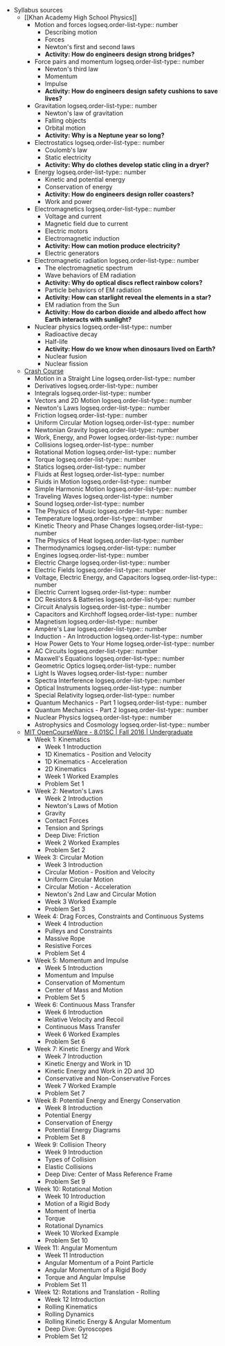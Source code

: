 - Syllabus sources
	- [[Khan Academy High School Physics]]
		- Motion and forces
		  logseq.order-list-type:: number
			- Describing motion
			- Forces
			- Newton's first and second laws
			- **Activity: How do engineers design strong bridges?**
		- Force pairs and momentum
		  logseq.order-list-type:: number
			- Newton's third law
			- Momentum
			- Impulse
			- **Activity: How do engineers design safety cushions to save lives?**
		- Gravitation
		  logseq.order-list-type:: number
			- Newton's law of gravitation
			- Falling objects
			- Orbital motion
			- **Activity: Why is a Neptune year so long?**
		- Electrostatics
		  logseq.order-list-type:: number
			- Coulomb's law
			- Static electricity
			- **Activity: Why do clothes develop static cling in a dryer?**
		- Energy
		  logseq.order-list-type:: number
			- Kinetic and potential energy
			- Conservation of energy
			- **Activity: How do engineers design roller coasters?**
			- Work and power
		- Electromagnetics
		  logseq.order-list-type:: number
			- Voltage and current
			- Magnetic field due to current
			- Electric motors
			- Electromagnetic induction
			- **Activity: How can motion produce electricity?**
			- Electric generators
		- Electromagnetic radiation
		  logseq.order-list-type:: number
			- The electromagnetic spectrum
			- Wave behaviors of EM radiation
			- **Activity: Why do optical discs reflect rainbow colors?**
			- Particle behaviors of EM radiation
			- **Activity: How can starlight reveal the elements in a star?**
			- EM radiation from the Sun
			- **Activity: How do carbon dioxide and albedo affect how Earth interacts with sunlight?**
		- Nuclear physics
		  logseq.order-list-type:: number
			- Radioactive decay
			- Half-life
			- **Activity: How do we know when dinosaurs lived on Earth?**
			- Nuclear fusion
			- Nuclear fission
	- [Crash Course](https://www.youtube.com/playlist?list=PL8dPuuaLjXtN0ge7yDk_UA0ldZJdhwkoV)
		- Motion in a Straight Line
		  logseq.order-list-type:: number
		- Derivatives
		  logseq.order-list-type:: number
		- Integrals
		  logseq.order-list-type:: number
		- Vectors and 2D Motion
		  logseq.order-list-type:: number
		- Newton's Laws
		  logseq.order-list-type:: number
		- Friction
		  logseq.order-list-type:: number
		- Uniform Circular Motion
		  logseq.order-list-type:: number
		- Newtonian Gravity
		  logseq.order-list-type:: number
		- Work, Energy, and Power
		  logseq.order-list-type:: number
		- Collisions
		  logseq.order-list-type:: number
		- Rotational Motion
		  logseq.order-list-type:: number
		- Torque
		  logseq.order-list-type:: number
		- Statics
		  logseq.order-list-type:: number
		- Fluids at Rest
		  logseq.order-list-type:: number
		- Fluids in Motion
		  logseq.order-list-type:: number
		- Simple Harmonic Motion
		  logseq.order-list-type:: number
		- Traveling Waves
		  logseq.order-list-type:: number
		- Sound
		  logseq.order-list-type:: number
		- The Physics of Music
		  logseq.order-list-type:: number
		- Temperature
		  logseq.order-list-type:: number
		- Kinetic Theory and Phase Changes
		  logseq.order-list-type:: number
		- The Physics of Heat
		  logseq.order-list-type:: number
		- Thermodynamics
		  logseq.order-list-type:: number
		- Engines
		  logseq.order-list-type:: number
		- Electric Charge
		  logseq.order-list-type:: number
		- Electric Fields
		  logseq.order-list-type:: number
		- Voltage, Electric Energy, and Capacitors
		  logseq.order-list-type:: number
		- Electric Current
		  logseq.order-list-type:: number
		- DC Resistors & Batteries
		  logseq.order-list-type:: number
		- Circuit Analysis
		  logseq.order-list-type:: number
		- Capacitors and Kirchhoff
		  logseq.order-list-type:: number
		- Magnetism
		  logseq.order-list-type:: number
		- Ampère's Law
		  logseq.order-list-type:: number
		- Induction - An Introduction
		  logseq.order-list-type:: number
		- How Power Gets to Your Home
		  logseq.order-list-type:: number
		- AC Circuits
		  logseq.order-list-type:: number
		- Maxwell's Equations
		  logseq.order-list-type:: number
		- Geometric Optics
		  logseq.order-list-type:: number
		- Light Is Waves
		  logseq.order-list-type:: number
		- Spectra Interference
		  logseq.order-list-type:: number
		- Optical Instruments
		  logseq.order-list-type:: number
		- Special Relativity
		  logseq.order-list-type:: number
		- Quantum Mechanics - Part 1
		  logseq.order-list-type:: number
		- Quantum Mechanics - Part 2
		  logseq.order-list-type:: number
		- Nuclear Physics
		  logseq.order-list-type:: number
		- Astrophysics and Cosmology
		  logseq.order-list-type:: number
	- [MIT OpenCourseWare - 8.01SC | Fall 2016 | Undergraduate](https://ocw.mit.edu/courses/8-01sc-classical-mechanics-fall-2016/)
		- Week 1: Kinematics
			- Week 1 Introduction
			- 1D Kinematics - Position and Velocity
			- 1D Kinematics - Acceleration
			- 2D Kinematics
			- Week 1 Worked Examples
			- Problem Set 1
		- Week 2: Newton's Laws
			- Week 2 Introduction
			- Newton's Laws of Motion
			- Gravity
			- Contact Forces
			- Tension and Springs
			- Deep Dive: Friction
			- Week 2 Worked Examples
			- Problem Set 2
		- Week 3: Circular Motion
			- Week 3 Introduction
			- Circular Motion - Position and Velocity
			- Uniform Circular Motion
			- Circular Motion - Acceleration
			- Newton's 2nd Law and Circular Motion
			- Week 3 Worked Example
			- Problem Set 3
		- Week 4: Drag Forces, Constraints and Continuous Systems
			- Week 4 Introduction
			- Pulleys and Constraints
			- Massive Rope
			- Resistive Forces
			- Problem Set 4
		- Week 5: Momentum and Impulse
			- Week 5 Introduction
			- Momentum and Impulse
			- Conservation of Momentum
			- Center of Mass and Motion
			- Problem Set 5
		- Week 6: Continuous Mass Transfer
			- Week 6 Introduction
			- Relative Velocity and Recoil
			- Continuous Mass Transfer
			- Week 6 Worked Examples
			- Problem Set 6
		- Week 7: Kinetic Energy and Work
			- Week 7 Introduction
			- Kinetic Energy and Work in 1D
			- Kinetic Energy and Work in 2D and 3D
			- Conservative and Non-Conservative Forces
			- Week 7 Worked Example
			- Problem Set 7
		- Week 8: Potential Energy and Energy Conservation
			- Week 8 Introduction
			- Potential Energy
			- Conservation of Energy
			- Potential Energy Diagrams
			- Problem Set 8
		- Week 9: Collision Theory
			- Week 9 Introduction
			- Types of Collision
			- Elastic Collisions
			- Deep Dive: Center of Mass Reference Frame
			- Problem Set 9
		- Week 10: Rotational Motion
			- Week 10 Introduction
			- Motion of a Rigid Body
			- Moment of Inertia
			- Torque
			- Rotational Dynamics
			- Week 10 Worked Example
			- Problem Set 10
		- Week 11: Angular Momentum
			- Week 11 Introduction
			- Angular Momentum of a Point Particle
			- Angular Momentum of a Rigid Body
			- Torque and Angular Impulse
			- Problem Set 11
		- Week 12: Rotations and Translation - Rolling
			- Week 12 Introduction
			- Rolling Kinematics
			- Rolling Dynamics
			- Rolling Kinetic Energy & Angular Momentum
			- Deep Dive: Gyroscopes
			- Problem Set 12